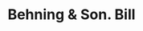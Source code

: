 ---
doi: 10.7916/D8XD2CRQ
date_other: '1880'
date_other_textual: 1880-1889
form: printed ephemera
genre:
- Invoices
name:
- Behning & Son
object_in_context_url: https://biggert.cul.columbia.edu/items/view/ave_biggert_00956
subject_hierarchical_geographic:
- New York, New York, United States
subject_name:
- Behning & Son
title: Behning & Son. Bill
sort_title: Behning & Son. Bill
call_number: ave_biggert_00956
coordinates:
- 40.71277777777778,-74.00583333333333
pid: ave_biggert_00956
identifiers: ave_biggert_00956
thumbnail: https://derivativo-2.library.columbia.edu/iiif/2/ldpd:344475/full/!256,256/0/native.jpg
permalink: "/items/ave_biggert_00956/"
layout: iiif-image-page
---